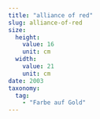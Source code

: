 ```yaml
---
title: "alliance of red"
slug: alliance-of-red
size:
  height:
    value: 16
    unit: cm
  width:
    value: 21
    unit: cm
date: 2003
taxonomy:
  tag:
    - "Farbe auf Gold"
---
```

